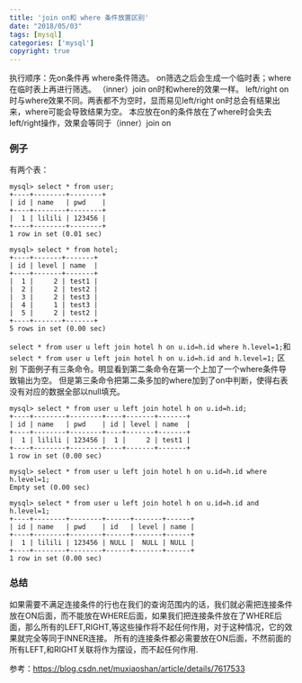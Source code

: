 ```yaml
---
title: 'join on和 where 条件放置区别'
date: "2018/05/03"
tags: [mysql]
categories: ['mysql']
copyright: true
---
```

执行顺序：先on条件再 where条件筛选。
on筛选之后会生成一个临时表；where在临时表上再进行筛选。
（inner）join on时和where的效果一样。
left/right on时与where效果不同。两表都不为空时，显而易见left/right on时总会有结果出来，where可能会导致结果为空。
本应放在on的条件放在了where时会失去left/right操作，效果会等同于（inner）join on
### 例子
有两个表：
```mysql
mysql> select * from user;
+----+--------+--------+
| id | name   | pwd    |
+----+--------+--------+
|  1 | lilili | 123456 |
+----+--------+--------+
1 row in set (0.01 sec)

mysql> select * from hotel;
+----+-------+-------+
| id | level | name  |
+----+-------+-------+
|  1 |     2 | test1 |
|  2 |     2 | test2 |
|  3 |     2 | test3 |
|  4 |     1 | test3 |
|  5 |     2 | test2 |
+----+-------+-------+
5 rows in set (0.00 sec)
```
`select * from user u left join hotel h on u.id=h.id where h.level=1;`和
`select * from user u left join hotel h on u.id=h.id and h.level=1;`  区别
下面例子有三条命令。明显看到第二条命令在第一个上加了一个where条件导致输出为空。
但是第三条命令把第二条多加的where加到了on中判断，使得右表没有对应的数据全部以null填充。
```mysql
mysql> select * from user u left join hotel h on u.id=h.id;
+----+--------+--------+----+-------+-------+
| id | name   | pwd    | id | level | name  |
+----+--------+--------+----+-------+-------+
|  1 | lilili | 123456 |  1 |     2 | test1 |
+----+--------+--------+----+-------+-------+
1 row in set (0.00 sec)

mysql> select * from user u left join hotel h on u.id=h.id where h.level=1;
Empty set (0.00 sec)

mysql> select * from user u left join hotel h on u.id=h.id and h.level=1;
+----+--------+--------+------+-------+------+
| id | name   | pwd    | id   | level | name |
+----+--------+--------+------+-------+------+
|  1 | lilili | 123456 | NULL |  NULL | NULL |
+----+--------+--------+------+-------+------+
1 row in set (0.00 sec)
```
### 总结
如果需要不满足连接条件的行也在我们的查询范围内的话，我们就必需把连接条件放在ON后面，而不能放在WHERE后面，如果我们把连接条件放在了WHERE后面，那么所有的LEFT,RIGHT,等这些操作将不起任何作用，对于这种情况，它的效果就完全等同于INNER连接。
所有的连接条件都必需要放在ON后面，不然前面的所有LEFT,和RIGHT关联将作为摆设，而不起任何作用.

参考：https://blog.csdn.net/muxiaoshan/article/details/7617533